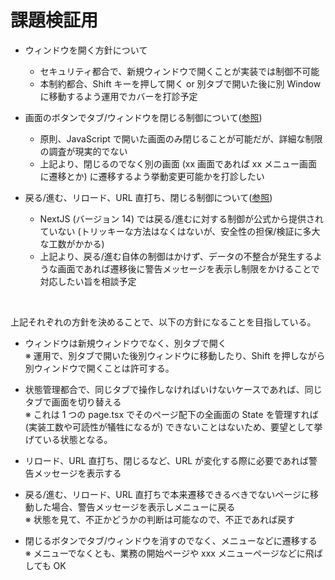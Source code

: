 # 課題検証用

* ウィンドウを開く方針について  
  - セキュリティ都合で、新規ウィンドウで開くことが実装では制御不可能
  - 本制約都合、Shift キーを押して開く or 別タブで開いた後に別 Window に移動するよう運用でカバーを打診予定

* 画面のボタンでタブ/ウィンドウを閉じる制御について([参照](https://github.com/visualpaper/work-km-ui-window-public/blob/main/%E8%AA%B2%E9%A1%8C1.md))
  - 原則、JavaScript で開いた画面のみ閉じることが可能だが、詳細な制限の調査が現実的でない
  - 上記より、閉じるのでなく別の画面 (xx 画面であれば xx メニュー画面に遷移とか) に遷移するよう挙動変更可能かを打診したい

* 戻る/進む、リロード、URL 直打ち、閉じる制御について([参照](https://github.com/visualpaper/work-km-ui-window-public/blob/main/%E8%AA%B2%E9%A1%8C2.md))  
  - NextJS (バージョン 14) では戻る/進むに対する制御が公式から提供されていない (トリッキーな方法はなくはないが、安全性の担保/検証に多大な工数がかかる)
  - 上記より、戻る/進む自体の制御はかけず、データの不整合が発生するような画面であれば遷移後に警告メッセージを表示し制限をかけることで対応したい旨を相談予定

<br>

上記それぞれの方針を決めることで、以下の方針になることを目指している。

* ウィンドウは新規ウィンドウでなく、別タブで開く  
  ※ 運用で、別タブで開いた後別ウィンドウに移動したり、Shift を押しながら別ウィンドウで開くことは許可する。

* 状態管理都合で、同じタブで操作しなければいけないケースであれば、同じタブで画面を切り替える  
  ※ これは 1 つの page.tsx でそのページ配下の全画面の State を管理すれば (実装工数や可読性が犠牲になるが) できないことはないため、要望として挙げている状態となる。

* リロード、URL 直打ち、閉じるなど、URL が変化する際に必要であれば警告メッセージを表示する  

* 戻る/進む、リロード、URL 直打ちで本来遷移できるべきでないページに移動した場合、警告メッセージを表示しメニューに戻る  
  ※ 状態を見て、不正かどうかの判断は可能なので、不正であれば戻す

* 閉じるボタンでタブ/ウィンドウを消すのでなく、メニューなどに遷移する  
  ※ メニューでなくとも、業務の開始ページや xxx メニューページなどに飛ばしても OK
